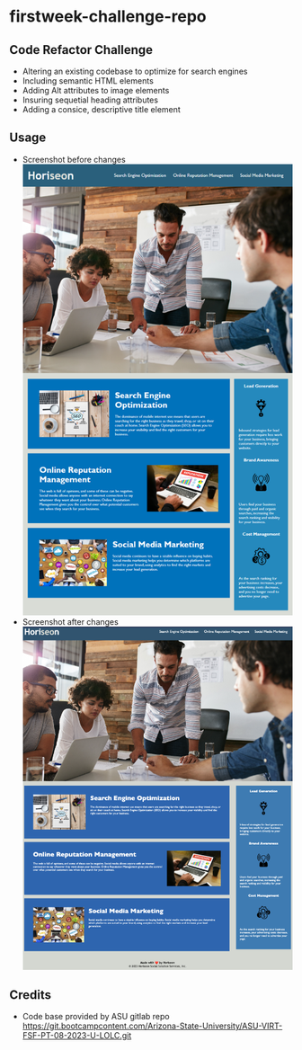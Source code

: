 # firstweek-challenge-repo

## Code Refactor Challenge
- Altering an existing codebase to optimize for search engines
- Including semantic HTML elements
- Adding Alt attributes to image elements
- Insuring sequetial heading attributes
- Adding a consice, descriptive title element

## Usage
- Screenshot before changes ![before](assets/images/01-html-css-git-homework-demo.png)
- Screenshot after changes ![after](assets/images/Screenshot-after.png)

## Credits 
- Code base provided by ASU gitlab repo https://git.bootcampcontent.com/Arizona-State-University/ASU-VIRT-FSF-PT-08-2023-U-LOLC.git